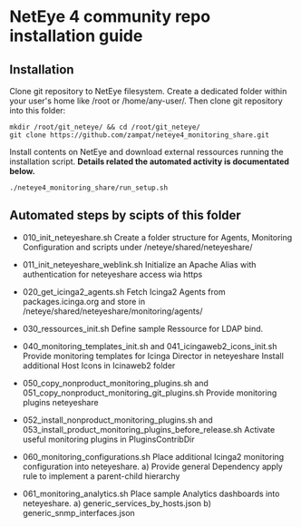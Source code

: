
# NetEye 4 community repo installation guide

## Installation

Clone git repository to NetEye filesystem.
Create a dedicated folder within your user's home like /root or /home/any-user/. Then clone git repository into this folder:
```
mkdir /root/git_neteye/ && cd /root/git_neteye/
git clone https://github.com/zampat/neteye4_monitoring_share.git
```

Install contents on NetEye and download external ressources running the installation script.
**Details related the automated activity is documentated below.**
```
./neteye4_monitoring_share/run_setup.sh
```


## Automated steps by scipts of this folder

- 010_init_neteyeshare.sh
  Create a folder structure for Agents, Monitoring Configuration and scripts under /neteye/shared/neteyeshare/

- 011_init_neteyeshare_weblink.sh
  Initialize an Apache Alias with authentication for neteyeshare access wia https

- 020_get_icinga2_agents.sh
  Fetch Icinga2 Agents from packages.icinga.org and store in /neteye/shared/neteyeshare/monitoring/agents/

- 030_ressources_init.sh
  Define sample Ressource for LDAP bind.

- 040_monitoring_templates_init.sh and 041_icingaweb2_icons_init.sh
  Provide monitoring templates for Icinga Director in neteyeshare
  Install additional Host Icons in Icinaweb2 folder

- 050_copy_nonproduct_monitoring_plugins.sh and 051_copy_nonproduct_monitoring_git_plugins.sh
  Provide monitoring plugins neteyeshare

- 052_install_nonproduct_monitoring_plugins.sh and 053_install_product_monitoring_plugins_before_release.sh
  Activate useful monitoring plugins in PluginsContribDir

- 060_monitoring_configurations.sh
  Place additional Icinga2 monitoring configuration into neteyeshare. 
  a) Provide general Dependency apply rule to implement a parent-child hierarchy

- 061_monitoring_analytics.sh
  Place sample Analytics dashboards into neteyeshare.
  a) generic_services_by_hosts.json
  b) generic_snmp_interfaces.json



